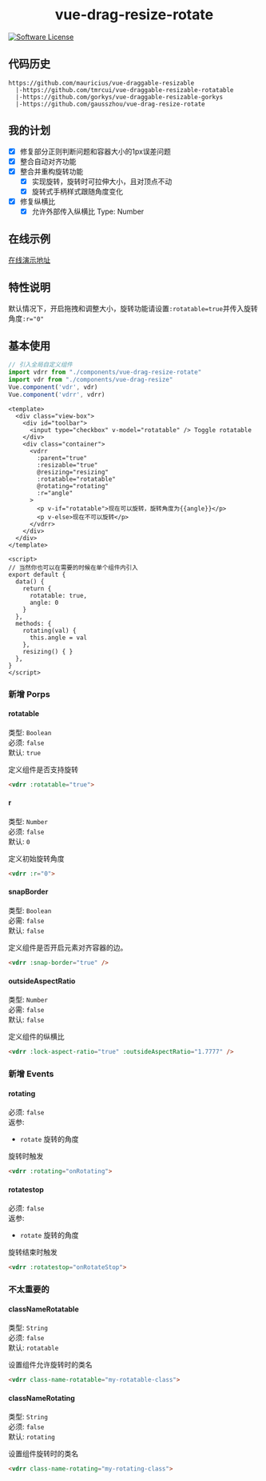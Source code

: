 <h1 align="center">vue-drag-resize-rotate</h1>
 
[![Software License](https://img.shields.io/badge/license-MIT-brightgreen.svg?style=flat-square)](LICENSE.md)



## 代码历史
```
https://github.com/mauricius/vue-draggable-resizable
  |-https://github.com/tmrcui/vue-draggable-resizable-rotatable 
  |-https://github.com/gorkys/vue-draggable-resizable-gorkys
  |-https://github.com/gausszhou/vue-drag-resize-rotate
```

## 我的计划

- [x] 修复部分正则判断问题和容器大小的1px误差问题
- [x] 整合自动对齐功能
- [x] 整合并重构旋转功能
  - [x] 实现旋转，旋转时可拉伸大小，且对顶点不动
  - [x] 旋转式手柄样式跟随角度变化
- [x] 修复纵横比
  - [x] 允许外部传入纵横比 Type: Number

## 在线示例

[在线演示地址](https://gausszhou.github.io/vue-drag-resize-rotate)


## 特性说明
 默认情况下，开启拖拽和调整大小，旋转功能请设置`:rotatable=true`并传入旋转角度`:r="0"`

## 基本使用

```js
// 引入全局自定义组件
import vdrr from "./components/vue-drag-resize-rotate"
import vdr from "./components/vue-drag-resize"
Vue.component('vdr', vdr) 
Vue.component('vdrr', vdrr) 
```

```vue
<template>
  <div class="view-box">
    <div id="toolbar">
      <input type="checkbox" v-model="rotatable" /> Toggle rotatable
    </div>
    <div class="container">
      <vdrr
        :parent="true"
        :resizable="true"
        @resizing="resizing"
        :rotatable="rotatable"
        @rotating="rotating"
        :r="angle"
      >
        <p v-if="rotatable">现在可以旋转，旋转角度为{{angle}}</p>
        <p v-else>现在不可以旋转</p>
      </vdrr>
    </div>
  </div>
</template>

<script>
// 当然你也可以在需要的时候在单个组件内引入
export default {
  data() {
    return {
      rotatable: true,
      angle: 0
    }
  },
  methods: {
    rotating(val) {
      this.angle = val
    },
    resizing() { }
  },
}
</script>
```

### 新增 Porps

#### rotatable
类型: `Boolean`  
必须: `false`  
默认: `true`  

定义组件是否支持旋转

```html
<vdrr :rotatable="true">
```
#### r
类型: `Number`  
必须: `false`  
默认: `0`  

定义初始旋转角度

```html
<vdrr :r="0">
```

#### snapBorder

类型: `Boolean`  
必需: `false`  
默认: `false`  

定义组件是否开启元素对齐容器的边。

```html
<vdrr :snap-border="true" />
```
#### outsideAspectRatio

类型: `Number`  
必需: `false`  
默认: `false`  

定义组件的纵横比

```html
<vdrr :lock-aspect-ratio="true" :outsideAspectRatio="1.7777" />
```


### 新增 Events

#### rotating
必须: `false`  
返参:
* `rotate` 旋转的角度

旋转时触发
```html
<vdrr :rotating="onRotating">
```

#### rotatestop
必须: `false`  
返参:
* `rotate` 旋转的角度

旋转结束时触发

```html
<vdrr :rotatestop="onRotateStop">
```

### 不太重要的

####  classNameRotatable 
类型: `String`  
必须: `false`  
默认: `rotatable`  

设置组件允许旋转时的类名
```html
<vdrr class-name-rotatable="my-rotatable-class">
```
#### classNameRotating
类型: `String`  
必须: `false`  
默认: `rotating`  

设置组件旋转时的类名

```html
<vdrr class-name-rotating="my-rotating-class">
```
